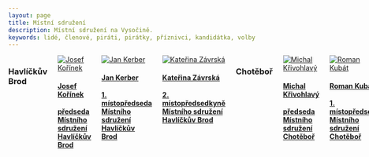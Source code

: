 ```yaml
---
layout: page
title: Místní sdružení
description: Místní sdružení na Vysočině.
keywords: lidé, členové, piráti, pirátky, příznivci, kandidátka, volby
---
```


<div class="o-section">
<div class="row"> 
<div class="columns medium-12">          


<div class="o-section-header o-section-header--bordered">
<h3 class="o-section__heading t-h2-super">
            Havlíčkův Brod
</h3>
</div>
<div class="c-program-candidates">
<div class="c-program-candidate-badge">
<a class="c-program-candidate-badge__body" 
            href="https://vysocina.pirati.cz/lide/josef-korinek/">
<div class="c-program-candidate-badge__avatar">
<img 
            src="https://vysocina.pirati.cz/assets/754949-2d1d0fa1f2449c5c9faeaedadcd2b1c35b78b49800dc4e799d1eff950e99ab88.jpg" 
            alt="Josef Kořínek" 
class="c-program-candidate-badge__avatar-image">
</div>
<div class="c-program-candidate-badge__description">
<h4 class="c-program-candidate-badge__name"><span class="c-headline-anchor">
            Josef Kořínek
</span></h4>
<strong class="c-program-candidate-badge__profession">
            předseda Místního sdružení Havlíčkův Brod
</strong>
</div>
</a>
</div>
</div>
  
<div class="c-program-candidates">
<div class="c-program-candidate-badge">
<a class="c-program-candidate-badge__body" 
            href="https://vysocina.pirati.cz/lide/jan-kerber/">
<div class="c-program-candidate-badge__avatar">
<img 
            src="https://vysocina.pirati.cz/assets/73dfc7-91ec4e404f07e0b0e48b288504197fc89fd4748bae423e1a143e8d6e960c26fa.jpg" 
            alt="Jan Kerber" 
class="c-program-candidate-badge__avatar-image">
</div>
<div class="c-program-candidate-badge__description">
<h4 class="c-program-candidate-badge__name"><span class="c-headline-anchor">
            Jan Kerber
</span></h4>
<strong class="c-program-candidate-badge__profession">
            1. místopředseda Místního sdružení Havlíčkův Brod
</strong>
</div>
</a>
</div>
</div>  

<div class="c-program-candidates">
<div class="c-program-candidate-badge">
<a class="c-program-candidate-badge__body" 
            href="https://vysocina.pirati.cz/lide/katerina-zavrska/">
<div class="c-program-candidate-badge__avatar">
<img 
            src="https://vysocina.pirati.cz/assets/868aa6-e544e356830f1f974dbaa53d5bf5726a4c8a39b9e0584c1a75f4bc7eda34ade7.jpg" 
            alt="Kateřina Závrská" 
class="c-program-candidate-badge__avatar-image">
</div>
<div class="c-program-candidate-badge__description">
<h4 class="c-program-candidate-badge__name"><span class="c-headline-anchor">
            Kateřina Závrská
</span></h4>
<strong class="c-program-candidate-badge__profession">
            2. místopředsedkyně Místního sdružení Havlíčkův Brod
</strong>
</div>
</a>
</div>
</div>


<div class="o-section-header o-section-header--bordered">
<h3 class="o-section__heading t-h2-super">
            Chotěboř
</h3>
</div>
<div class="c-program-candidates">
<div class="c-program-candidate-badge">
<a class="c-program-candidate-badge__body" 
            href="https://vysocina.pirati.cz/lide/michal-krivohlavy/">
<div class="c-program-candidate-badge__avatar">
<img 
            src="https://vysocina.pirati.cz/assets/0912f7-9fa18552f1c81bb33f5f63357523952b40d41d5b838bdbd746a5b5262b835b87.jpg" 
            alt="Michal Křivohlavý" 
class="c-program-candidate-badge__avatar-image">
</div>
<div class="c-program-candidate-badge__description">
<h4 class="c-program-candidate-badge__name"><span class="c-headline-anchor">
            Michal Křivohlavý
</span></h4>
<strong class="c-program-candidate-badge__profession">
            předseda Místního sdružení Chotěboř
</strong>
</div>
</a>
</div>
</div>
  
<div class="c-program-candidates">
<div class="c-program-candidate-badge">
<a class="c-program-candidate-badge__body" 
            href="https://vysocina.pirati.cz/lide/roman-kubat/">
<div class="c-program-candidate-badge__avatar">
<img 
            src="https://vysocina.pirati.cz/assets/d98091-48816b663df5f159fe078c0355f866b086d6a5423181b8a7db76fe8e52e837b0.jpg" 
            alt="Roman Kubát" 
class="c-program-candidate-badge__avatar-image">
</div>
<div class="c-program-candidate-badge__description">
<h4 class="c-program-candidate-badge__name"><span class="c-headline-anchor">
            Roman Kubát
</span></h4>
<strong class="c-program-candidate-badge__profession">
            1. místopředseda Místního sdružení Chotěboř
</strong>
</div>
</a>
</div>
</div>  

<div class="c-program-candidates">
<div class="c-program-candidate-badge">
<a class="c-program-candidate-badge__body" 
            href="https://vysocina.pirati.cz/lide/tomas-dostalek/">
<div class="c-program-candidate-badge__avatar">
<img 
            src="https://vysocina.pirati.cz/assets/984156-c6ae700ceb185478c5edb2f29b627868b525aedfe8c8d3aad9ca610dc33109b5.jpg" 
            alt="Tomáš Dostálek" 
class="c-program-candidate-badge__avatar-image">
</div>
<div class="c-program-candidate-badge__description">
<h4 class="c-program-candidate-badge__name"><span class="c-headline-anchor">
            Tomáš Dostálek
</span></h4>
<strong class="c-program-candidate-badge__profession">
            2. místopředseda Místního sdružení Chotěboř
</strong>
</div>
</a>
</div>
</div>   
  
  
  






</div>

